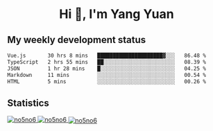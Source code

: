 <h1 align="center">Hi 👋, I'm Yang Yuan</h1>


## My weekly development status
<!--START_SECTION:waka-->

```txt
Vue.js       30 hrs 8 mins   █████████████████████▓░░░   86.48 %
TypeScript   2 hrs 55 mins   ██░░░░░░░░░░░░░░░░░░░░░░░   08.39 %
JSON         1 hr 28 mins    █░░░░░░░░░░░░░░░░░░░░░░░░   04.25 %
Markdown     11 mins         ░░░░░░░░░░░░░░░░░░░░░░░░░   00.54 %
HTML         5 mins          ░░░░░░░░░░░░░░░░░░░░░░░░░   00.26 %
```

<!--END_SECTION:waka-->

## Statistics
<a href="https://github.com/anuraghazra/github-readme-stats">
  <img src="https://github-readme-stats.vercel.app/api/top-langs/?username=no5no6&theme=dracula" alt="no5no6">
</a>
<a href="https://github.com/anuraghazra/github-readme-stats">
  <img src="https://github-readme-stats.vercel.app/api?username=no5no6&show_icons=true&theme=dracula&line_height=40" alt="no5no6">
</a>
<a href="https://github.com/anuraghazra/github-readme-stats">
  <img align="center" src="https://github-readme-streak-stats.herokuapp.com/?user=no5no6&theme=dracula" alt="no5no6" />
</a>